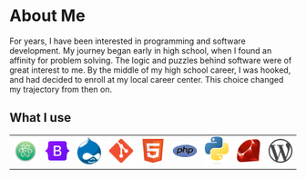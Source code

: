 # About Me
For years, I have been interested in programming and software development. My journey began early in high school, when I found an affinity for problem solving. The logic and puzzles behind software were of great interest to me. By the middle of my high school career, I was hooked, and had decided to enroll at my local career center. This choice changed my trajectory from then on. 

## What I use

<table>
  <tr>
    <td><img src="atom-logo.png" alt="Bootstrap" width="50px"/></td>
    <td><img src="bootstrap-logo.png" alt="Bootstrap" width="50px"/>
    <td><img src="drupal-logo.png" alt="Bootstrap" width="50px"/></td>
    <td><img src="git-logo.png" alt="Bootstrap" width="50px"/></td>
    <td><img src="html5-logo.png" alt="HTML5" width="50px"/></td>
    <td><img src="php.logo.png" alt="Bootstrap" width="50px"/></td>
    <td><img src="python-logo.png" alt="Bootstrap" width="50px"/></td>
    <td><img src="ruby-logo.png" alt="Bootstrap" width="50px"/></td>
    <td><img src="wordpress.logo.png" alt="Bootstrap" width="50px"/></td>
  </tr>
</table>
